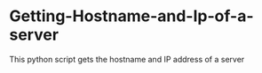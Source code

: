 # Getting-Hostname-and-Ip-of-a-server

This python script gets the hostname and IP address of a server 

